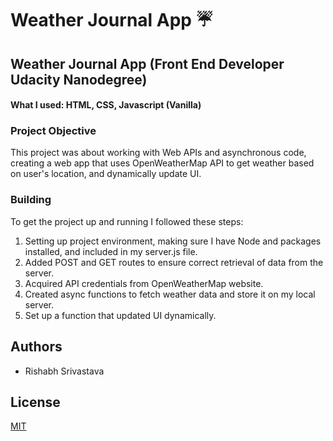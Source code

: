 # Weather Journal App :umbrella:

## Weather Journal App (Front End Developer Udacity Nanodegree)
#### What I used: HTML, CSS, Javascript (Vanilla)


### Project Objective

This project was about working with Web APIs and asynchronous code, creating a web app that uses OpenWeatherMap API to get weather based on user's location, and dynamically update UI.

### Building
To get the project up and running I followed these steps:

1. Setting up project environment, making sure I have Node and packages installed, and included in my server.js file.
1. Added POST and GET routes to ensure correct retrieval of data from the server.
1. Acquired API credentials from OpenWeatherMap website.
1. Created async functions to fetch weather data and store it on my local server. 
1. Set up a function that updated UI dynamically.

## Authors

* Rishabh Srivastava

## License
[MIT](https://choosealicense.com/licenses/mit/)
